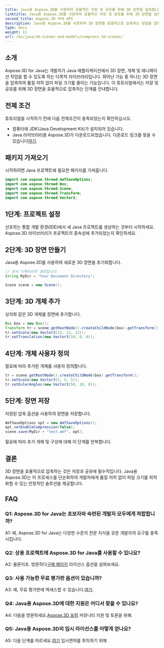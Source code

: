 ```yaml
---
title: Java용 Aspose.3D를 사용하여 효율적인 저장 및 공유를 위해 3D 장면을 압축합니다.
linktitle: Java용 Aspose.3D를 사용하여 효율적인 저장 및 공유를 위해 3D 장면을 압축합니다.
second_title: Aspose.3D 자바 API
description: Java용 Aspose.3D를 사용하여 3D 장면을 효율적으로 압축하는 방법을 알아보세요. 최적의 저장 및 공유를 위한 단계별 가이드를 따르세요.
type: docs
weight: 11
url: /ko/java/3d-scenes-and-models/compress-3d-scenes/
---
```

## 소개

Aspose.3D for Java는 개발자가 Java 애플리케이션에서 3D 장면, 개체 및 애니메이션 작업을 할 수 있도록 하는 다목적 라이브러리입니다. 뛰어난 기능 중 하나는 3D 장면을 압축하여 품질 저하 없이 파일 크기를 줄이는 기능입니다. 이 튜토리얼에서는 저장 및 공유를 위해 3D 장면을 효율적으로 압축하는 단계를 안내합니다.

## 전제 조건

튜토리얼을 시작하기 전에 다음 전제조건이 충족되었는지 확인하십시오.

- 컴퓨터에 JDK(Java Development Kit)가 설치되어 있습니다.
-  Java 라이브러리용 Aspose.3D가 다운로드되었습니다. 다운로드 링크를 찾을 수 있습니다[여기](https://releases.aspose.com/3d/java/).

## 패키지 가져오기

시작하려면 Java 프로젝트에 필요한 패키지를 가져옵니다.

```java
import com.aspose.threed.AmfSaveOptions;
import com.aspose.threed.Box;
import com.aspose.threed.Scene;
import com.aspose.threed.Transform;
import com.aspose.threed.Vector3;
```

## 1단계: 프로젝트 설정

선호하는 통합 개발 환경(IDE)에서 새 Java 프로젝트를 생성하는 것부터 시작하세요. Aspose.3D 라이브러리가 프로젝트의 종속성에 추가되었는지 확인하세요.

## 2단계: 3D 장면 만들기

Java용 Aspose.3D를 사용하여 새로운 3D 장면을 초기화합니다.

```java
// 문서 디렉터리의 경로입니다.
String MyDir = "Your Document Directory";

Scene scene = new Scene();
```

## 3단계: 3D 개체 추가

상자와 같은 3D 개체를 장면에 추가합니다.

```java
Box box = new Box();
Transform tr = scene.getRootNode().createChildNode(box).getTransform();
tr.setScale(new Vector3(12, 12, 12));
tr.setTranslation(new Vector3(10, 0, 0));
```

## 4단계: 개체 사용자 정의

필요에 따라 추가된 개체를 사용자 정의합니다.

```java
tr = scene.getRootNode().createChildNode(box).getTransform();
tr.setScale(new Vector3(5, 5, 5));
tr.setEulerAngles(new Vector3(50, 10, 0));
```

## 5단계: 장면 저장

지정된 압축 옵션을 사용하여 장면을 저장합니다.

```java
AmfSaveOptions opt = new AmfSaveOptions();
opt.setEnableCompression(false);
scene.save(MyDir + "test.amf", opt);
```

필요에 따라 추가 개체 및 구성에 대해 이 단계를 반복합니다.

## 결론

3D 장면을 효율적으로 압축하는 것은 저장과 공유에 필수적입니다. Java용 Aspose.3D는 이 프로세스를 단순화하여 개발자에게 품질 저하 없이 파일 크기를 최적화할 수 있는 안정적인 솔루션을 제공합니다.

## FAQ

### Q1: Aspose.3D for Java는 초보자와 숙련된 개발자 모두에게 적합합니까?

A1: 예, Aspose.3D for Java는 다양한 수준의 전문 지식을 갖춘 개발자의 요구를 충족시킵니다.

### Q2: 상용 프로젝트에 Aspose.3D for Java를 사용할 수 있나요?

 A2: 물론이죠. 방문하다[구매 페이지](https://purchase.aspose.com/buy) 라이선스 옵션을 살펴보세요.

### Q3: 사용 가능한 무료 평가판 옵션이 있습니까?

A3: 예, 무료 평가판에 액세스할 수 있습니다.[여기](https://releases.aspose.com/).

### Q4: Java용 Aspose.3D에 대한 지원은 어디서 찾을 수 있나요?

 A4: 다음을 방문하세요.[Aspose.3D 포럼](https://forum.aspose.com/c/3d/18) 커뮤니티 지원 및 토론을 위해.

### Q5: Java용 Aspose.3D의 임시 라이선스를 어떻게 얻나요?

 A5: 다음 단계를 따르세요.[여기](https://purchase.aspose.com/temporary-license/) 임시면허를 취득하기 위해
